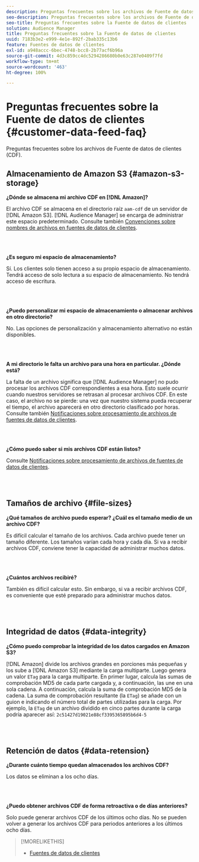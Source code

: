 ```yaml
---
description: Preguntas frecuentes sobre los archivos de Fuente de datos de clientes (CDF).
seo-description: Preguntas frecuentes sobre los archivos de Fuente de datos de clientes (CDF).
seo-title: Preguntas frecuentes sobre la Fuente de datos de clientes
solution: Audience Manager
title: Preguntas frecuentes sobre la Fuente de datos de clientes
uuid: 7183b3e2-e999-4e1e-892f-2bab335c13b6
feature: Fuentes de datos de clientes
exl-id: a948accc-6bec-4748-bcc8-2b77acf6b96a
source-git-commit: 4d3c859cc4dc5294286680b0e63c287e0409f7fd
workflow-type: tm+mt
source-wordcount: '463'
ht-degree: 100%

---
```


# Preguntas frecuentes sobre la Fuente de datos de clientes {#customer-data-feed-faq}

Preguntas frecuentes sobre los archivos de Fuente de datos de clientes (CDF).

## Almacenamiento de Amazon S3 {#amazon-s3-storage}

**¿Dónde se almacena mi archivo CDF en [!DNL Amazon]?**

El archivo CDF se almacena en el directorio raíz `aam-cdf` de un servidor de [!DNL Amazon S3]. [!DNL Audience Manager] se encarga de administrar este espacio predeterminado. Consulte también [Convenciones sobre nombres de archivos en fuentes de datos de clientes](../features/cdf-files.md#cdf-naming-conventions).

<br> 

**¿Es seguro mi espacio de almacenamiento?**

Sí. Los clientes solo tienen acceso a su propio espacio de almacenamiento. Tendrá acceso de solo lectura a su espacio de almacenamiento. No tendrá acceso de escritura.

<br> 

**¿Puedo personalizar mi espacio de almacenamiento o almacenar archivos en otro directorio?**

No. Las opciones de personalización y almacenamiento alternativo no están disponibles.

<br> 

**A mi directorio le falta un archivo para una hora en particular. ¿Dónde está?**

La falta de un archivo significa que [!DNL Audience Manager] no pudo procesar los archivos CDF correspondientes a esa hora. Esto suele ocurrir cuando nuestros servidores se retrasan al procesar archivos CDF. En este caso, el archivo no se pierde: una vez que nuestro sistema pueda recuperar el tiempo, el archivo aparecerá en otro directorio clasificado por horas. Consulte también [Notificaciones sobre procesamiento de archivos de fuentes de datos de clientes](../features/cdf-files.md#cdf-file-processing-notifications).

<br> 

**¿Cómo puedo saber si mis archivos CDF están listos?**

Consulte [Notificaciones sobre procesamiento de archivos de fuentes de datos de clientes](../features/cdf-files.md#cdf-file-processing-notifications).

<br> 

## Tamaños de archivo {#file-sizes}

**¿Qué tamaños de archivo puedo esperar? ¿Cuál es el tamaño medio de un archivo CDF?**

Es difícil calcular el tamaño de los archivos. Cada archivo puede tener un tamaño diferente. Los tamaños varían cada hora y cada día. Si va a recibir archivos CDF, conviene tener la capacidad de administrar muchos datos.

<br> 

**¿Cuántos archivos recibiré?**

También es difícil calcular esto. Sin embargo, si va a recibir archivos CDF, es conveniente que esté preparado para administrar muchos datos.

<br> 

## Integridad de datos {#data-integrity}

**¿Cómo puedo comprobar la integridad de los datos cargados en Amazon S3?**

[!DNL Amazon] divide los archivos grandes en porciones más pequeñas y los sube a [!DNL Amazon S3] mediante la carga multiparte. Luego genera un valor `ETag` para la carga multiparte. En primer lugar, calcula las sumas de comprobación MD5 de cada parte cargada y, a continuación, las une en una sola cadena. A continuación, calcula la suma de comprobación MD5 de la cadena. La suma de comprobación resultante (la `ETag`) se añade con un guion e indicando el número total de partes utilizadas para la carga. Por ejemplo, la `ETag` de un archivo dividido en cinco partes durante la carga podría aparecer así: `2c51427d19021e88cf3395365895b6d4-5`

<br> 

## Retención de datos {#data-retension}

**¿Durante cuánto tiempo quedan almacenados los archivos CDF?**

Los datos se eliminan a los ocho días.

<br> 

**¿Puedo obtener archivos CDF de forma retroactiva o de días anteriores?**

Solo puede generar archivos CDF de los últimos ocho días. No se pueden volver a generar los archivos CDF para periodos anteriores a los últimos ocho días.

>[!MORELIKETHIS]
>
>* [Fuentes de datos de clientes](../features/cdf-files.md)

